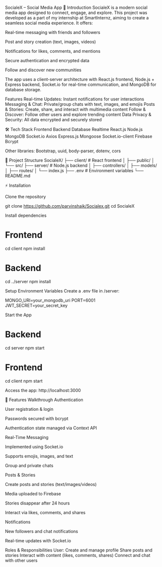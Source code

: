SocialeX – Social Media App 🚀
Introduction
SocialeX is a modern social media app designed to connect, engage, and explore. This project was developed as a part of my internship at SmartInternz, aiming to create a seamless social media experience.
It offers:

Real-time messaging with friends and followers

Post and story creation (text, images, videos)

Notifications for likes, comments, and mentions

Secure authentication and encrypted data

Follow and discover new communities

The app uses a client-server architecture with React.js frontend, Node.js + Express backend, Socket.io for real-time communication, and MongoDB for database storage.

Features
Real-time Updates: Instant notifications for user interactions
Messaging & Chat: Private/group chats with text, images, and emojis
Posts & Stories: Create, share, and interact with multimedia content
Follow & Discover: Follow other users and explore trending content
Data Privacy & Security: All data encrypted and securely stored

🛠️ Tech Stack
Frontend	Backend	    Database	Realtime
React.js	Node.js	    MongoDB	    Socket.io
Axios	    Express.js	Mongoose	Socket.io-client
Firebase	Bcrypt		

Other libraries: Bootstrap, uuid, body-parser, dotenv, cors

📁 Project Structure
SocialeX/
├── client/          # React frontend
│   ├── public/
│   └── src/
├── server/          # Node.js backend
│   ├── controllers/
│   ├── models/
│   ├── routes/
│   └── index.js
├── .env             # Environment variables
└── README.md

⚡ Installation

Clone the repository

git clone https://github.com/parvinshaik/Socialex.git
cd SocialeX


Install dependencies

# Frontend
cd client
npm install

# Backend
cd ../server
npm install


Setup Environment Variables
Create a .env file in /server:

MONGO_URI=your_mongodb_uri
PORT=6001
JWT_SECRET=your_secret_key


Start the App

# Backend
cd server
npm start

# Frontend
cd client
npm start


Access the app: http://localhost:3000



🔑 Features Walkthrough
Authentication

User registration & login

Passwords secured with bcrypt

Authentication state managed via Context API

Real-Time Messaging

Implemented using Socket.io

Supports emojis, images, and text

Group and private chats

Posts & Stories

Create posts and stories (text/images/videos)

Media uploaded to Firebase

Stories disappear after 24 hours

Interact via likes, comments, and shares

Notifications

New followers and chat notifications

Real-time updates with Socket.io

Roles & Responsibilities
User:
Create and manage profile
Share posts and stories
Interact with content (likes, comments, shares)
Connect and chat with other users
